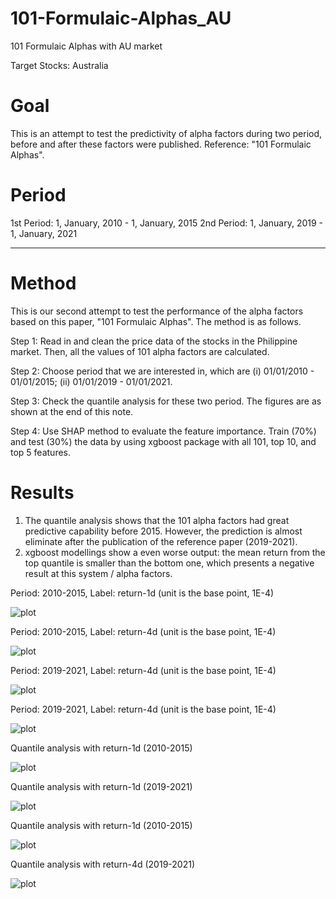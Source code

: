 # 101-Formulaic-Alphas_AU
101 Formulaic Alphas with AU market

Target Stocks: Australia

# Goal
This is an attempt to test the predictivity of alpha factors during two period, before and after these factors were published.
Reference: "101 Formulaic Alphas".

# Period
1st Period: 1, January, 2010 - 1, January, 2015
2nd Period: 1, January, 2019 - 1, January, 2021

************************************************************************************

# Method
This is our second attempt to test the performance of the alpha factors based on this paper, "101 Formulaic Alphas". The method is as follows.

Step 1: Read in and clean the price data of the stocks in the Philippine market. Then, all the values of 101 alpha factors are calculated.

Step 2: Choose period that we are interested in, which are (i) 01/01/2010 - 01/01/2015; (ii) 01/01/2019 - 01/01/2021.

Step 3: Check the quantile analysis for these two period. The figures are as shown at the end of this note.

Step 4: Use SHAP method to evaluate the feature importance. Train (70%) and test (30%) the data by using xgboost package with all 101, top 10, and top 5 features.



# Results
1. The quantile analysis shows that the 101 alpha factors had great predictive capability before 2015. However, the prediction is almost eliminate after the publication of the reference paper (2019-2021).
2. xgboost modellings show a even worse output: the mean return from the top quantile is smaller than the bottom one, which presents a negative result at this system / alpha factors.

Period: 2010-2015,
Label: return-1d (unit is the base point, 1E-4)

![plot](./image/log_returns_1d_2015.png)


Period: 2010-2015,
Label: return-4d (unit is the base point, 1E-4)

![plot](./image/log_returns_4d_2015.png)


Period: 2019-2021,
Label: return-4d (unit is the base point, 1E-4)

![plot](./image/log_returns_1d_2021.png)

Period: 2019-2021,
Label: return-4d (unit is the base point, 1E-4)

![plot](./image/log_returns_4d_2021.png)










Quantile analysis with return-1d (2010-2015)

![plot](./image/quantile_return_1d_2015.png)

Quantile analysis with return-1d (2019-2021)

![plot](./image/quantile_return_1d_2021.png)

Quantile analysis with return-1d (2010-2015)

![plot](./image/quantile_return_4d_2015.png)

Quantile analysis with return-4d (2019-2021)

![plot](./image/quantile_return_4d_2021.png)



